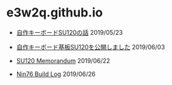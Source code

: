 # e3w2q.github.io

- [自作キーボードSU120の話](/1/) 2019/05/23
- [自作キーボード基板SU120を公開しました](/2/) 2019/06/03
- [SU120 Memorandum](/3/)  2019/06/22

- [Nin76 Build Log](/4/)  2019/06/26

